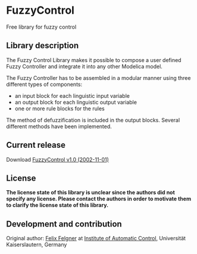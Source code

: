 # FuzzyControl
Free library for fuzzy control

## Library description

The Fuzzy Control Library makes it possible to compose a user defined Fuzzy Controller and integrate it into any other Modelica model.

The Fuzzy Controller has to be assembled in a modular manner using three different types of components:

* an input block for each linguistic input variable
* an output block for each linguistic output variable
* one or more rule blocks for the rules

The method of defuzzification is included in the output blocks. Several different methods have been implemented.

## Current release

Download [FuzzyControl v1.0 (2002-11-01)](../../archive/v1.0.zip)

## License

**The license state of this library is unclear since the authors did not specify any license. Please contact the authors in order to motivate them to clarify the license state of this library.**

## Development and contribution
Original author: [Felix Felgner](http://www.aut.uni-saarland.de/en/mitarbeiter/Felgner) at [Institute of Automatic Control](http://www.eit.uni-kl.de/atplus/),  Universität Kaiserslautern, Germany

